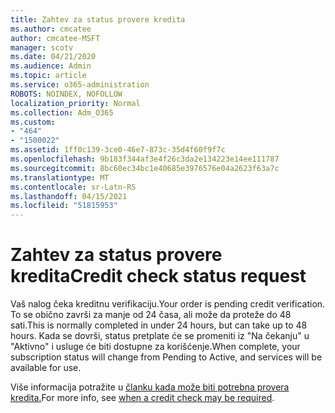```yaml
---
title: Zahtev za status provere kredita
ms.author: cmcatee
author: cmcatee-MSFT
manager: scotv
ms.date: 04/21/2020
ms.audience: Admin
ms.topic: article
ms.service: o365-administration
ROBOTS: NOINDEX, NOFOLLOW
localization_priority: Normal
ms.collection: Adm_O365
ms.custom:
- "464"
- "1500022"
ms.assetid: 1ff0c139-3ce0-46e7-873c-35d4f60f9f7c
ms.openlocfilehash: 9b183f344af3e4f26c3da2e134223e14ee111787
ms.sourcegitcommit: 8bc60ec34bc1e40685e3976576e04a2623f63a7c
ms.translationtype: MT
ms.contentlocale: sr-Latn-RS
ms.lasthandoff: 04/15/2021
ms.locfileid: "51815953"
---
```

# <a name="credit-check-status-request"></a><span data-ttu-id="1c6a1-102">Zahtev za status provere kredita</span><span class="sxs-lookup"><span data-stu-id="1c6a1-102">Credit check status request</span></span>

<span data-ttu-id="1c6a1-103">Vaš nalog čeka kreditnu verifikaciju.</span><span class="sxs-lookup"><span data-stu-id="1c6a1-103">Your order is pending credit verification.</span></span> <span data-ttu-id="1c6a1-104">To se obično završi za manje od 24 časa, ali može da proteže do 48 sati.</span><span class="sxs-lookup"><span data-stu-id="1c6a1-104">This is normally completed in under 24 hours, but can take up to 48 hours.</span></span> <span data-ttu-id="1c6a1-105">Kada se dovrši, status pretplate će se promeniti iz "Na čekanju" u "Aktivno" i usluge će biti dostupne za korišćenje.</span><span class="sxs-lookup"><span data-stu-id="1c6a1-105">When complete, your subscription status will change from Pending to Active, and services will be available for use.</span></span>

<span data-ttu-id="1c6a1-106">Više informacija potražite u [članku kada može biti potrebna provera kredita.](https://docs.microsoft.com/microsoft-365/commerce/billing-and-payments/pay-for-your-subscription?view=o365-worldwide#pay-by-invoice-check-or-eft)</span><span class="sxs-lookup"><span data-stu-id="1c6a1-106">For more info, see [when a credit check may be required](https://docs.microsoft.com/microsoft-365/commerce/billing-and-payments/pay-for-your-subscription?view=o365-worldwide#pay-by-invoice-check-or-eft).</span></span>

